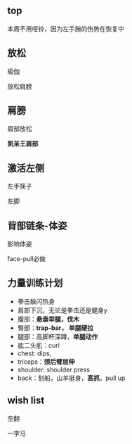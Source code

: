 ## top

本周不用哑铃，因为左手腕的伤势在恢复中

## 放松

瑜伽

放松肩膀

## 肩膀

肩部放松

**凯圣王肩部**

## 激活左侧

左手筷子

左脚

## 背部链条-体姿

影响体姿

face-pull必做

## 力量训练计划



* 拳击躲闪热身
* 肩部下沉，无论是拳击还是健身y
* 腹部：**悬垂举腿，伐木**
* 臀部：**trap-bar， 单腿硬拉**
* 腿部：高脚杯深蹲，**单腿动作**
* 肱二头肌：curl
* chest: dips,
* triceps：**颈后臂屈伸**
* shoulder: shoulder press
* back：划船，山羊挺身，**高抓**，pull up

## wish list

空翻

一字马